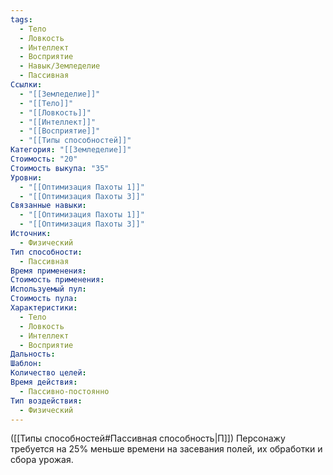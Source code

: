 ```yaml
---
tags:
  - Тело
  - Ловкость
  - Интеллект
  - Восприятие
  - Навык/Земледелие
  - Пассивная
Ссылки:
  - "[[Земледелие]]"
  - "[[Тело]]"
  - "[[Ловкость]]"
  - "[[Интеллект]]"
  - "[[Восприятие]]"
  - "[[Типы способностей]]"
Категория: "[[Земледелие]]"
Стоимость: "20"
Стоимость выкупа: "35"
Уровни:
  - "[[Оптимизация Пахоты 1]]"
  - "[[Оптимизация Пахоты 3]]"
Связанные навыки:
  - "[[Оптимизация Пахоты 1]]"
  - "[[Оптимизация Пахоты 3]]"
Источник:
  - Физический
Тип способности:
  - Пассивная
Время применения: 
Стоимость применения: 
Используемый пул: 
Стоимость пула: 
Характеристики:
  - Тело
  - Ловкость
  - Интеллект
  - Восприятие
Дальность: 
Шаблон: 
Количество целей: 
Время действия:
  - Пассивно-постоянно
Тип воздействия:
  - Физический
---
```

([[Типы способностей#Пассивная способность|П]]) Персонажу требуется на 25% меньше времени на засевания полей, их обработки и сбора урожая.  